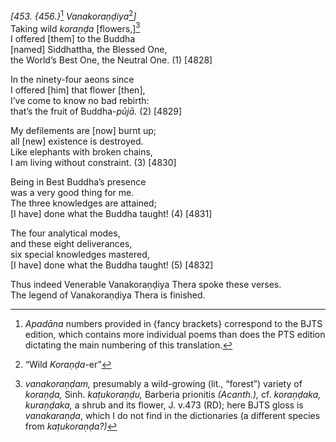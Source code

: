 *\[453. {456.}*[^1] *Vanakoraṇḍiya*[^2]*\]*  
Taking wild *koraṇḍa* \[flowers,\][^3]  
I offered \[them\] to the Buddha  
\[named\] Siddhattha, the Blessed One,  
the World’s Best One, the Neutral One. (1) \[4828\]

In the ninety-four aeons since  
I offered \[him\] that flower \[then\],  
I’ve come to know no bad rebirth:  
that’s the fruit of Buddha-*pūjā.* (2) \[4829\]

My defilements are \[now\] burnt up;  
all \[new\] existence is destroyed.  
Like elephants with broken chains,  
I am living without constraint. (3) \[4830\]

Being in Best Buddha’s presence  
was a very good thing for me.  
The three knowledges are attained;  
\[I have\] done what the Buddha taught! (4) \[4831\]

The four analytical modes,  
and these eight deliverances,  
six special knowledges mastered,  
\[I have\] done what the Buddha taught! (5) \[4832\]

Thus indeed Venerable Vanakoraṇḍiya Thera spoke these verses.  
The legend of Vanakoraṇḍiya Thera is finished.

[^1]: *Apadāna* numbers provided in {fancy brackets} correspond to the
    BJTS edition, which contains more individual poems than does the PTS
    edition dictating the main numbering of this translation.

[^2]: “Wild *Koraṇḍa*-er”

[^3]: *vanakoraṇḍam,* presumably a wild-growing (lit., “forest”) variety
    of *koraṇḍa,* Sinh. *kaṭukoraṇḍu,* Barberia prionitis *(Acanth.),*
    cf. *koraṇḍaka, kuraṇḍaka,* a shrub and its flower, J. v.473 (RD);
    here BJTS gloss is *vanakaraṇḍa*, which I do not find in the
    dictionaries (a different species from *kaṭukoraṇḍa?)*
